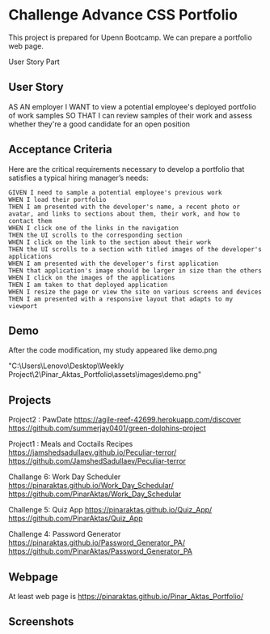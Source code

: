 
# Challenge Advance CSS Portfolio

This project is prepared for Upenn Bootcamp. 
We can prepare a portfolio web page.

User Story Part

## User Story

AS AN employer
I WANT to view a potential employee's deployed portfolio of work samples
SO THAT I can review samples of their work and assess whether they're a good candidate for an open position

## Acceptance Criteria

Here are the critical requirements necessary to develop a portfolio that satisfies a typical hiring manager’s needs:

```
GIVEN I need to sample a potential employee's previous work
WHEN I load their portfolio
THEN I am presented with the developer's name, a recent photo or avatar, and links to sections about them, their work, and how to contact them
WHEN I click one of the links in the navigation
THEN the UI scrolls to the corresponding section
WHEN I click on the link to the section about their work
THEN the UI scrolls to a section with titled images of the developer's applications
WHEN I am presented with the developer's first application
THEN that application's image should be larger in size than the others
WHEN I click on the images of the applications
THEN I am taken to that deployed application
WHEN I resize the page or view the site on various screens and devices
THEN I am presented with a responsive layout that adapts to my viewport
```


## Demo

After the code modification, my study appeared like demo.png

"C:\Users\Lenovo\Desktop\Weekly Project\2\Pinar_Aktas_Portfolio\assets\images\demo.png"

## Projects

Project2 : PawDate
    https://agile-reef-42699.herokuapp.com/discover
    https://github.com/summerjay0401/green-dolphins-project

Project1 : Meals and Coctails Recipes
    https://jamshedsadullaev.github.io/Peculiar-terror/
    https://github.com/JamshedSadullaev/Peculiar-terror

Challange 6: Work Day Scheduler
    https://pinaraktas.github.io/Work_Day_Schedular/
    https://github.com/PinarAktas/Work_Day_Schedular

Challenge 5: Quiz App
    https://pinaraktas.github.io/Quiz_App/
    https://github.com/PinarAktas/Quiz_App

Challenge 4: Password Generator
    https://pinaraktas.github.io/Password_Generator_PA/
    https://github.com/PinarAktas/Password_Generator_PA


## Webpage

At least web page is https://pinaraktas.github.io/Pinar_Aktas_Portfolio/

## Screenshots

